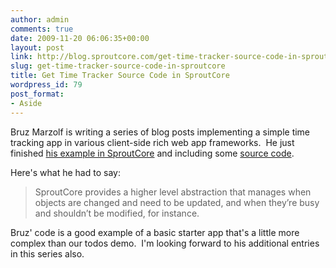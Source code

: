 ```yaml
---
author: admin
comments: true
date: 2009-11-20 06:06:35+00:00
layout: post
link: http://blog.sproutcore.com/get-time-tracker-source-code-in-sproutcore/
slug: get-time-tracker-source-code-in-sproutcore
title: Get Time Tracker Source Code in SproutCore
wordpress_id: 79
post_format:
- Aside
---
```


Bruz Marzolf is writing a series of blog posts implementing a simple time tracking app in various client-side rich web app frameworks.  He just finished [his example in SproutCore](http://blog.bruzilla.com/post/250239229/sproutcore-client-side-web-application-frameworks) and including some [source code](http://github.com/bruz/clocky-frontend-sproutcore).




Here's what he had to say:




<blockquote>SproutCore provides a higher level abstraction that manages when objects are changed and need to be updated, and when they’re busy and shouldn’t be modified, for instance.</blockquote>




Bruz' code is a good example of a basic starter app that's a little more complex than our todos demo.  I'm looking forward to his additional entries in this series also.
